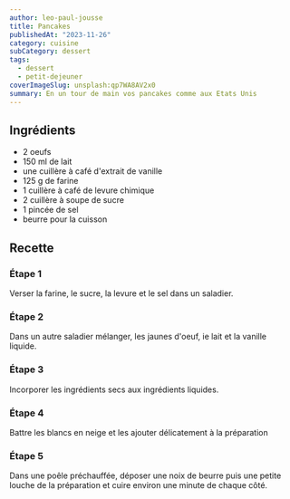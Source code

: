 ```yaml
---
author: leo-paul-jousse
title: Pancakes
publishedAt: "2023-11-26"
category: cuisine
subCategory: dessert
tags:
  - dessert
  - petit-dejeuner
coverImageSlug: unsplash:qp7WA8AV2x0
summary: En un tour de main vos pancakes comme aux Etats Unis
---
```


## Ingrédients

- 2 oeufs
- 150 ml de lait
- une cuillère à café d'extrait de vanille
- 125 g de farine
- 1 cuillère à café de levure chimique
- 2 cuillère à soupe de sucre
- 1 pincée de sel
- beurre pour la cuisson

## Recette

### Étape 1

Verser la farine, le sucre, la levure et le sel dans un saladier.

### Étape 2

Dans un autre saladier mélanger, les jaunes d'oeuf, ie lait et la vanille liquide.

### Étape 3

Incorporer les ingrédients secs aux ingrédients liquides.

### Étape 4

Battre les blancs en neige et les ajouter délicatement à la préparation

### Étape 5

Dans une poêle préchauffée, déposer une noix de beurre puis une petite louche de la préparation et cuire environ une minute de chaque côté.
